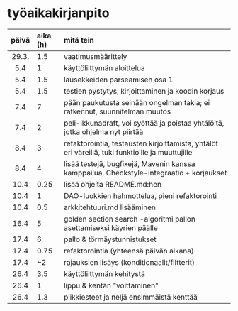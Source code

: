 # työaikakirjanpito

| päivä | aika (h) | mitä tein  |
| :----:|:-----| :-----|
| 29.3. | 1.5  | vaatimusmäärittely |
| 5.4   | 1    | käyttöliittymän aloittelua |
| 5.4   | 1.5  | lausekkeiden parseamisen osa 1 |
| 5.4   | 1.5  | testien pystytys, kirjoittaminen ja koodin korjaus |
| 7.4   | 7    | pään paukutusta seinään ongelman takia; ei ratkennut, suunnitelman muutos |
| 7.4   | 2    | peli-ikkunadraft, voi syöttää ja poistaa yhtälöitä, jotka ohjelma nyt piirtää |
| 8.4   | 3    | refaktorointia, testausten kirjoittamista, yhtälöt eri väreillä, tuki funktioille ja muuttujille |
| 8.4   | 4    | lisää testejä, bugfixejä, Mavenin kanssa kamppailua, Checkstyle-integraatio + korjaukset |
| 10.4  | 0.25 | lisää ohjeita README.md:hen
| 10.4  | 1    | DAO-luokkien hahmottelua, pieni refaktorointi |
| 10.4  | 0.5  | arkkitehtuuri.md lisääminen |
| 16.4  | 5    | golden section search -algoritmi pallon asettamiseksi käyrien päälle |
| 17.4  | 6    | pallo & törmäystunnistukset | 
| 17.4  | 0.75 | refaktorointia (yhteensä päivän aikana) |
| 17.4  | ~2   | rajauksien lisäys (konditionaalit/filtterit) |
| 26.4  | 3.5  | käyttöliittymän kehitystä |
| 26.4  | 1    | lippu & kentän "voittaminen" | 
| 26.4  | 1.3  | piikkiesteet ja neljä ensimmäistä kenttää |
